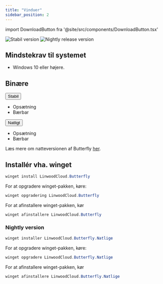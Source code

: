 ```yaml
---
title: "Vinduer"
sidebar_position: 2
---
```


import DownloadButton fra '@site/src/components/DownloadButton.tsx'

![Stabil version](https://img.shields.io/badge/dynamic/yaml?color=c4840d&label=Stable&query=%24.version&url=https%3A%2F%2Fraw.githubusercontent.com%2FLinwoodDev%2Fbutterfly%2Fstable%2Fapp%2Fpubspec.yaml&style=for-the-badge) ![Nightly release version](https://img.shields.io/badge/dynamic/yaml?color=f7d28c&label=Nightly&query=%24.version&url=https%3A%2F%2Fraw.githubusercontent.com%2FLinwoodDev%2Fbutterfly%2Fnightly%2Fapp%2Fpubspec.yaml&style=for-the-badge)

## Mindstekrav til systemet

* Windows 10 eller højere.

## Binære

<div className="row margin-bottom--lg padding--sm">
<div className="dropdown dropdown--hoverable margin--sm">
  <button className="button button--outline button--info button--lg">Stabil</button>
  <ul className="dropdown__menu">
    <li>
      <DownloadButton after="/downloads/post-windows" className="dropdown__link" href="https://github.com/LinwoodDev/butterfly/releases/download/stable/linwood-butterfly-windows-setup.exe">
        Opsætning
      </DownloadButton>
    </li>
    <li>
      <DownloadButton after="/downloads/post-windows" className="dropdown__link" href="https://github.com/LinwoodDev/butterfly/releases/download/stable/linwood-butterfly-windows.zip">
        Bærbar
      </DownloadButton>
    </li>
  </ul>
</div>
<div className="dropdown dropdown--hoverable margin--sm">
  <button className="button button--outline button--danger button--lg">Natligt</button>
  <ul className="dropdown__menu">
    <li>
      <DownloadButton after="/downloads/post-windows" className="dropdown__link" href="https://github.com/LinwoodDev/butterfly/releases/download/nightly/linwood-butterfly-windows-setup.exe">
        Opsætning
      </DownloadButton>
    </li>
    <li>
      <DownloadButton after="/downloads/post-windows" className="dropdown__link" href="https://github.com/LinwoodDev/butterfly/releases/download/nightly/linwood-butterfly-windows.zip">
        Bærbar
      </DownloadButton>
    </li>
  </ul>
</div>
</div>

Læs mere om natteversionen af Butterfly [her](/nightly).

## Installér vha. winget

```powershell
winget install LinwoodCloud.Butterfly
```

For at opgradere winget-pakken, køre:

```powershell
winget opgradering LinwoodCloud.Butterfly
```

For at afinstallere winget-pakken, kør

```powershell
winget afinstallere LinwoodCloud.Butterfly
```

### Nightly version

```powershell
winget installer LinwoodCloud.Butterfly.Natlige
```

For at opgradere winget-pakken, køre:

```powershell
winget opgradere LinwoodCloud.Butterfly.Natlige
```

For at afinstallere winget-pakken, kør

```powershell
winget afinstallere LinwoodCloud.Butterfly.Natlige
```

